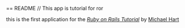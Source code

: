 == README
// This app is tutorial for ror

this is the first application for the 
[*Ruby on Rails Tutorial*](http://railstutorial.jp/)
by [Michael Hart](http://michaelhartl.com)
